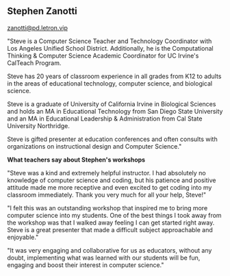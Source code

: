 ## Stephen Zanotti

[zanotti@pd.letron.vip](mailto:zanotti@pd.letron.vip)

"Steve is a Computer Science Teacher and  Technology Coordinator with Los Angeles Unified School District. Additionally, he is the Computational Thinking & Computer Science Academic Coordinator for UC Irvine's CalTeach Program.

Steve has 20 years of classroom experience in all grades from K12 to adults in the areas of educational technology, computer science, and biological science.

Steve is a graduate of University of California Irvine in Biological Sciences and holds an MA in Educational Technology from San Diego State University and an MA in Educational Leadership & Administration from Cal State University Northridge.

Steve is gifted presenter at education conferences and often consults with organizations on instructional design and Computer Science."

**What teachers say about Stephen's workshops**

"Steve was a kind and extremely helpful instructor. I had absolutely no knowledge of computer science and coding, but his patience and positive attitude made me more receptive and even excited to get coding into my classroom immediately. Thank you very much for all your help, Steve!"

"I felt this was an outstanding workshop that inspired me to bring more computer science into my students. One of the best things I took away from the workshop was that I walked away feeling I can get started right away. Steve is a great presenter that made a difficult subject approachable and enjoyable."

"It was very engaging and collaborative for us as educators, without any doubt, implementing what was learned with our students will be fun, engaging and boost their interest in computer science."
